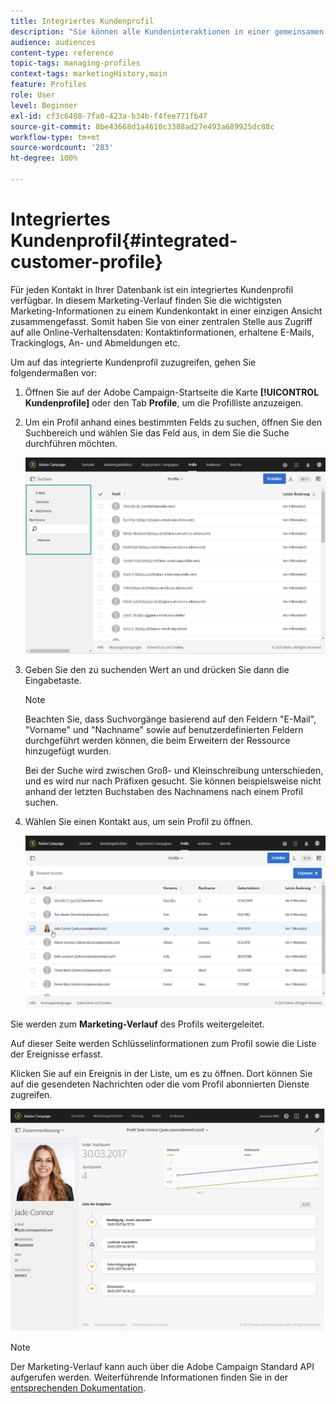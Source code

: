 ```yaml
---
title: Integriertes Kundenprofil
description: "Sie können alle Kundeninteraktionen in einer gemeinsamen Übersicht verfolgen: Das integrierte Kundenprofil von Adobe Campaign wird während des gesamten Lebenszyklus eines Kunden aktualisiert."
audience: audiences
content-type: reference
topic-tags: managing-profiles
context-tags: marketingHistory,main
feature: Profiles
role: User
level: Beginner
exl-id: cf3c6408-7fa0-423a-b34b-f4fee771fb47
source-git-commit: 8be43668d1a4610c3388ad27e493a689925dc88c
workflow-type: tm+mt
source-wordcount: '283'
ht-degree: 100%

---
```


# Integriertes Kundenprofil{#integrated-customer-profile}

Für jeden Kontakt in Ihrer Datenbank ist ein integriertes Kundenprofil verfügbar. In diesem Marketing-Verlauf finden Sie die wichtigsten Marketing-Informationen zu einem Kundenkontakt in einer einzigen Ansicht zusammengefasst. Somit haben Sie von einer zentralen Stelle aus Zugriff auf alle Online-Verhaltensdaten: Kontaktinformationen, erhaltene E-Mails, Trackinglogs, An- und Abmeldungen etc.

Um auf das integrierte Kundenprofil zuzugreifen, gehen Sie folgendermaßen vor:

1. Öffnen Sie auf der Adobe Campaign-Startseite die Karte **[!UICONTROL Kundenprofile]** oder den Tab **Profile**, um die Profilliste anzuzeigen.

1. Um ein Profil anhand eines bestimmten Felds zu suchen, öffnen Sie den Suchbereich und wählen Sie das Feld aus, in dem Sie die Suche durchführen möchten.


   ![](assets/profile-search.png)

1. Geben Sie den zu suchenden Wert an und drücken Sie dann die Eingabetaste.

   >[!NOTE]
   >
   >Beachten Sie, dass Suchvorgänge basierend auf den Feldern &quot;E-Mail&quot;, &quot;Vorname&quot; und &quot;Nachname&quot; sowie auf benutzerdefinierten Feldern durchgeführt werden können, die beim Erweitern der Ressource hinzugefügt wurden.
   >
   >Bei der Suche wird zwischen Groß- und Kleinschreibung unterschieden, und es wird nur nach Präfixen gesucht. Sie können beispielsweise nicht anhand der letzten Buchstaben des Nachnamens nach einem Profil suchen.

1. Wählen Sie einen Kontakt aus, um sein Profil zu öffnen.

   ![](assets/mkt_hist_access.png)

Sie werden zum **Marketing-Verlauf** des Profils weitergeleitet.

Auf dieser Seite werden Schlüsselinformationen zum Profil sowie die Liste der Ereignisse erfasst.

Klicken Sie auf ein Ereignis in der Liste, um es zu öffnen. Dort können Sie auf die gesendeten Nachrichten oder die vom Profil abonnierten Dienste zugreifen.

![](assets/mkt_hist_view.png)

>[!NOTE]
>
>Der Marketing-Verlauf kann auch über die Adobe Campaign Standard API aufgerufen werden. Weiterführende Informationen finden Sie in der [entsprechenden Dokumentation](../../api/using/interacting-with-marketing-history.md).
